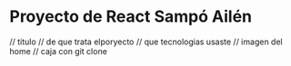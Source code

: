 # Proyecto de React Sampó Ailén

// titulo
// de que trata elporyecto
// que tecnologias usaste
// imagen del home
// caja con git clone 


